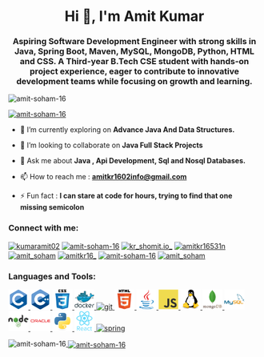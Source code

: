 <h1 align="center">Hi 👋, I'm Amit Kumar</h1>
<h3 align="center">Aspiring Software Development Engineer with strong skills in Java, Spring Boot, Maven, MySQL, MongoDB, Python, HTML and CSS. A Third-year B.Tech CSE student with hands-on project experience, eager to contribute to innovative development teams while focusing on growth and learning.</h3>

<p align="left"> <img src="https://komarev.com/ghpvc/?username=amit-soham-16&label=Profile%20views&color=0e75b6&style=flat" alt="amit-soham-16" /> </p>

<p align="left"> <a href="https://github.com/ryo-ma/github-profile-trophy"><img src="https://github-profile-trophy.vercel.app/?username=amit-soham-16" alt="amit-soham-16" /></a> </p>

- 🔭 I’m currently exploring on **Advance Java And Data Structures.**

- 👯 I’m looking to collaborate on **Java Full Stack Projects**

- 💬 Ask me about **Java , Api Development, Sql and Nosql Databases.**

- 📫 How to reach me  : **amitkr1602info@gmail.com**

- ⚡ Fun fact : **I can stare at code for hours, trying to find that one missing semicolon**

<h3 align="left">Connect with me:</h3>
<p align="left">
<a href="https://linkedin.com/in/kumaramit02" target="blank"><img align="center" src="https://raw.githubusercontent.com/rahuldkjain/github-profile-readme-generator/master/src/images/icons/Social/linked-in-alt.svg" alt="kumaramit02" height="30" width="40" /></a>
<a href="https://codesandbox.com/amit-soham-16" target="blank"><img align="center" src="https://raw.githubusercontent.com/rahuldkjain/github-profile-readme-generator/master/src/images/icons/Social/codesandbox.svg" alt="amit-soham-16" height="30" width="40" /></a>
<a href="https://instagram.com/kr_shomit.io_" target="blank"><img align="center" src="https://raw.githubusercontent.com/rahuldkjain/github-profile-readme-generator/master/src/images/icons/Social/instagram.svg" alt="kr_shomit.io_" height="30" width="40" /></a>
<a href="https://www.codechef.com/users/amitkr16531n" target="blank"><img align="center" src="https://cdn.jsdelivr.net/npm/simple-icons@3.1.0/icons/codechef.svg" alt="amitkr16531n" height="30" width="40" /></a>
<a href="https://www.hackerrank.com/amit_soham" target="blank"><img align="center" src="https://raw.githubusercontent.com/rahuldkjain/github-profile-readme-generator/master/src/images/icons/Social/hackerrank.svg" alt="amit_soham" height="30" width="40" /></a>
<a href="https://codeforces.com/profile/amitkr16_" target="blank"><img align="center" src="https://raw.githubusercontent.com/rahuldkjain/github-profile-readme-generator/master/src/images/icons/Social/codeforces.svg" alt="amitkr16_" height="30" width="40" /></a>
<a href="https://www.leetcode.com/Amit_Soham" target="blank"><img align="center" src="https://raw.githubusercontent.com/rahuldkjain/github-profile-readme-generator/master/src/images/icons/Social/leet-code.svg" alt="amit-soham-16" height="30" width="40" /></a>
<a href="https://auth.geeksforgeeks.org/user/amit_soham" target="blank"><img align="center" src="https://raw.githubusercontent.com/rahuldkjain/github-profile-readme-generator/master/src/images/icons/Social/geeks-for-geeks.svg" alt="amit_soham" height="30" width="40" /></a>
</p>

<h3 align="left">Languages and Tools:</h3>
<p align="left"> <a href="https://www.cprogramming.com/" target="_blank" rel="noreferrer"> <img src="https://raw.githubusercontent.com/devicons/devicon/master/icons/c/c-original.svg" alt="c" width="40" height="40"/> </a> <a href="https://www.w3schools.com/cpp/" target="_blank" rel="noreferrer"> <img src="https://raw.githubusercontent.com/devicons/devicon/master/icons/cplusplus/cplusplus-original.svg" alt="cplusplus" width="40" height="40"/> </a> <a href="https://www.w3schools.com/css/" target="_blank" rel="noreferrer"> <img src="https://raw.githubusercontent.com/devicons/devicon/master/icons/css3/css3-original-wordmark.svg" alt="css3" width="40" height="40"/> </a> <a href="https://www.docker.com/" target="_blank" rel="noreferrer"> <img src="https://raw.githubusercontent.com/devicons/devicon/master/icons/docker/docker-original-wordmark.svg" alt="docker" width="40" height="40"/> </a> <a href="https://git-scm.com/" target="_blank" rel="noreferrer"> <img src="https://www.vectorlogo.zone/logos/git-scm/git-scm-icon.svg" alt="git" width="40" height="40"/> </a> <a href="https://www.w3.org/html/" target="_blank" rel="noreferrer"> <img src="https://raw.githubusercontent.com/devicons/devicon/master/icons/html5/html5-original-wordmark.svg" alt="html5" width="40" height="40"/> </a> <a href="https://www.java.com" target="_blank" rel="noreferrer"> <img src="https://raw.githubusercontent.com/devicons/devicon/master/icons/java/java-original.svg" alt="java" width="40" height="40"/> </a> <a href="https://developer.mozilla.org/en-US/docs/Web/JavaScript" target="_blank" rel="noreferrer"> <img src="https://raw.githubusercontent.com/devicons/devicon/master/icons/javascript/javascript-original.svg" alt="javascript" width="40" height="40"/> </a> <a href="https://www.linux.org/" target="_blank" rel="noreferrer"> <img src="https://raw.githubusercontent.com/devicons/devicon/master/icons/linux/linux-original.svg" alt="linux" width="40" height="40"/> </a> <a href="https://www.mongodb.com/" target="_blank" rel="noreferrer"> <img src="https://raw.githubusercontent.com/devicons/devicon/master/icons/mongodb/mongodb-original-wordmark.svg" alt="mongodb" width="40" height="40"/> </a> <a href="https://www.mysql.com/" target="_blank" rel="noreferrer"> <img src="https://raw.githubusercontent.com/devicons/devicon/master/icons/mysql/mysql-original-wordmark.svg" alt="mysql" width="40" height="40"/> </a> <a href="https://nodejs.org" target="_blank" rel="noreferrer"> <img src="https://raw.githubusercontent.com/devicons/devicon/master/icons/nodejs/nodejs-original-wordmark.svg" alt="nodejs" width="40" height="40"/> </a> <a href="https://www.oracle.com/" target="_blank" rel="noreferrer"> <img src="https://raw.githubusercontent.com/devicons/devicon/master/icons/oracle/oracle-original.svg" alt="oracle" width="40" height="40"/> </a> <a href="https://www.python.org" target="_blank" rel="noreferrer"> <img src="https://raw.githubusercontent.com/devicons/devicon/master/icons/python/python-original.svg" alt="python" width="40" height="40"/> </a> <a href="https://reactjs.org/" target="_blank" rel="noreferrer"> <img src="https://raw.githubusercontent.com/devicons/devicon/master/icons/react/react-original-wordmark.svg" alt="react" width="40" height="40"/> </a> <a href="https://spring.io/" target="_blank" rel="noreferrer"> <img src="https://www.vectorlogo.zone/logos/springio/springio-icon.svg" alt="spring" width="40" height="40"/> </p>

<p><img align="left" src="https://github-readme-stats.vercel.app/api/top-langs?username=amit-soham-16&show_icons=true&locale=en&layout=compact" alt="amit-soham-16" /></p>

<p>&nbsp;<img align="center" src="https://github-readme-stats.vercel.app/api?username=amit-soham-16&show_icons=true&locale=en" alt="amit-soham-16" /></p>
